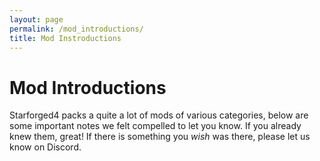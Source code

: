 ```yaml
---
layout: page
permalink: /mod_introductions/
title: Mod Instroductions
---
```


# Mod Introductions

Starforged4 packs a quite a lot of mods of various categories, below are some
important notes we felt compelled to let you know. If you already knew them,
great! If there is something you _wish_ was there, please let us know on
Discord.
